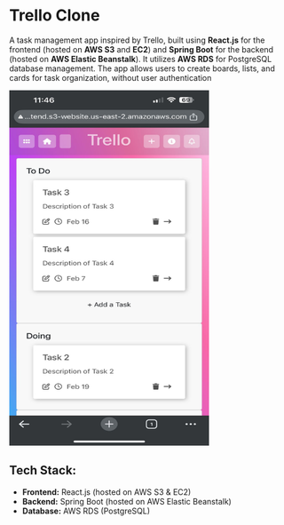 # Trello Clone

A task management app inspired by Trello, built using **React.js** for the frontend (hosted on **AWS S3** and **EC2**) and **Spring Boot** for the backend (hosted on **AWS Elastic Beanstalk**). It utilizes **AWS RDS** for PostgreSQL database management. The app allows users to create boards, lists, and cards for task organization, without user authentication

<img src="image.jpg" width="360" height="640">

## Tech Stack:
- **Frontend:** React.js (hosted on AWS S3 & EC2)
- **Backend:** Spring Boot (hosted on AWS Elastic Beanstalk)
- **Database:** AWS RDS (PostgreSQL)
